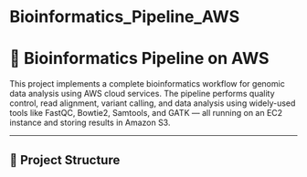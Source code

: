 # Bioinformatics_Pipeline_AWS
# 🧬 Bioinformatics Pipeline on AWS

This project implements a complete bioinformatics workflow for genomic data analysis using AWS cloud services. The pipeline performs quality control, read alignment, variant calling, and data analysis using widely-used tools like FastQC, Bowtie2, Samtools, and GATK — all running on an EC2 instance and storing results in Amazon S3.

---

## 📁 Project Structure

